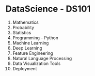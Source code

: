 # DataScience - DS101

1) Mathematics
2) Probability
3) Statistics
4) Programming - Python
5) Machine Learning
6) Deep Learning
7) Feature Engineering
8) Natural Language Processing
9) Data Visualization Tools
10) Deployment





